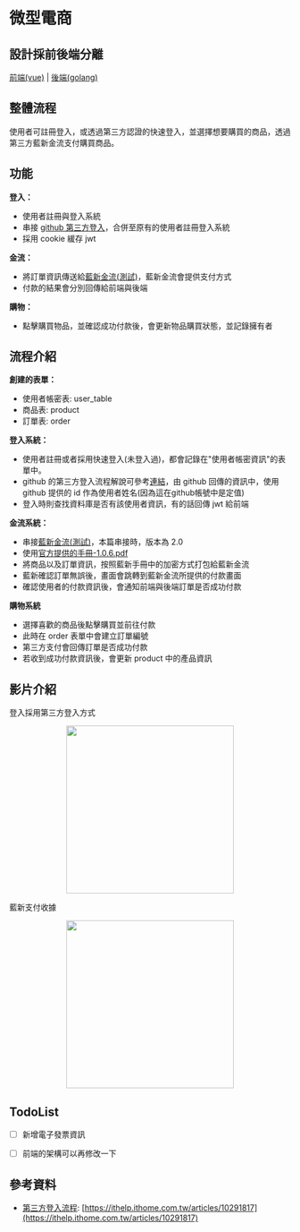 # 微型電商

## 設計採前後端分離

[前端(vue)]() | [後端(golang)]()


## 整體流程

使用者可註冊登入，或透過第三方認證的快速登入，並選擇想要購買的商品，透過第三方藍新金流支付購買商品。


## 功能

**登入：**

  * 使用者註冊與登入系統
  * 串接 [github 第三方登入](https://docs.github.com/zh/apps/oauth-apps/building-oauth-apps/authorizing-oauth-apps)，合併至原有的使用者註冊登入系統
  * 採用 cookie 緩存 jwt
   
**金流：**

  * 將訂單資訊傳送給[藍新金流(測試)](https://cwww.newebpay.com/)，藍新金流會提供支付方式
  * 付款的結果會分別回傳給前端與後端

**購物：**

  * 點擊購買物品，並確認成功付款後，會更新物品購買狀態，並記錄擁有者


## 流程介紹

**創建的表單：**

  * 使用者帳密表: user_table
  * 商品表: product
  * 訂單表: order

**登入系統：**

  * 使用者註冊或者採用快速登入(未登入過)，都會記錄在"使用者帳密資訊"的表單中。
  * github 的第三方登入流程解說可參考[連結](https://ithelp.ithome.com.tw/articles/10291817)，由 github 回傳的資訊中，使用 github 提供的 id 作為使用者姓名(因為這在github帳號中是定值)
  * 登入時則查找資料庫是否有該使用者資訊，有的話回傳 jwt 給前端

**金流系統：**

  * 串接[藍新金流(測試)](https://cwww.newebpay.com/)，本篇串接時，版本為 2.0
  * 使用[官方提供的手冊-1.0.6.pdf]()
  * 將商品以及訂單資訊，按照藍新手冊中的加密方式打包給藍新金流
  * 藍新確認訂單無誤後，畫面會跳轉到藍新金流所提供的付款畫面
  * 確認使用者的付款資訊後，會通知前端與後端訂單是否成功付款

**購物系統**

  * 選擇喜歡的商品後點擊購買並前往付款
  * 此時在 order 表單中會建立訂單編號
  * 第三方支付會回傳訂單是否成功付款
  * 若收到成功付款資訊後，會更新 product 中的產品資訊


## 影片介紹

登入採用第三方登入方式
<center>
  <img src="https://user-images.githubusercontent.com/18595678/133892284-a05c01b5-b465-409d-9369-87135d3334b1.gif" height="300"> 
</center>

藍新支付收據
<center>
  <img src="https://user-images.githubusercontent.com/18595678/133892284-a05c01b5-b465-409d-9369-87135d3334b1.gif" height="300"> 
</center>


## TodoList

  - [ ] 新增電子發票資訊
  - [ ] 前端的架構可以再修改一下


## 參考資料
  * [第三方登入流程](https://ithelp.ithome.com.tw/articles/10291817): [https://ithelp.ithome.com.tw/articles/10291817](https://ithelp.ithome.com.tw/articles/10291817)
